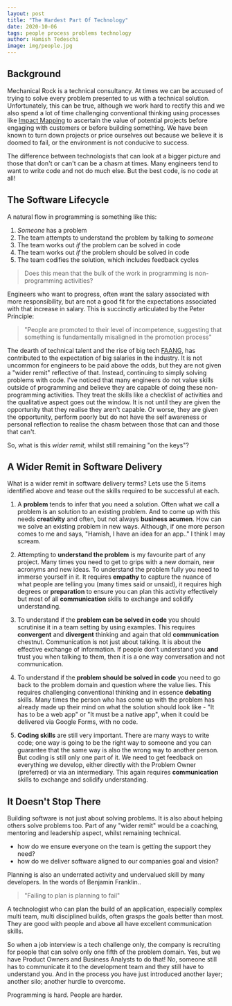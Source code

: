 ```yaml
---
layout: post
title: "The Hardest Part Of Technology"
date: 2020-10-06
tags: people process problems technology
author: Hamish Tedeschi
image: img/people.jpg
---
```


## Background

Mechanical Rock is a technical consultancy. At times we can be accused of trying to solve every problem presented to us with a technical solution. Unfortunately, this can be true, although we work hard to rectify this and we also spend a lot of time challenging conventional thinking using processes like [Impact Mapping](https://www.impactmapping.org/}) to ascertain the value of potential projects before engaging with customers or before building something. We have been known to turn down projects or price ourselves out because we believe it is doomed to fail, or the environment is not conducive to success.

The difference between technologists that can look at a bigger picture and those that don't or can't can be a chasm at times. Many engineers tend to want to write code and not do much else. But the best code, is no code at all!

## The Software Lifecycle

A natural flow in programming is something like this:

1. _Someone_ has a problem
2. The team attempts to understand the problem by talking to _someone_
3. The team works out _if_ the problem can be solved in code
4. The team works out _if_ the problem should be solved in code
5. The team codifies the solution, which includes feedback cycles

> Does this mean that the bulk of the work in programming is non-programming activities?

Engineers who want to progress, often want the salary associated with more responsibility, but are not a good fit for the expectations associated with that increase in salary. This is succinctly articulated by the Peter Principle:

> "People are promoted to their level of incompetence, suggesting that something is fundamentally misaligned in the promotion process"

The dearth of technical talent and the rise of big tech [FAANG](https://en.wikipedia.org/wiki/Big_Tech), has contributed to the expectation of big salaries in the industry. It is not uncommon for engineers to be paid above the odds, but they are not given a "wider remit" reflective of that. Instead, continuing to simply solving problems with code. I've noticed that many engineers do not value skills outside of programming and believe they are capable of doing these non-programming activities. They treat the skills like a checklist of activities and the qualitative aspect goes out the window. It is not until they are given the opportunity that they realise they aren't capable. Or worse, they are given the opportunity, perform poorly but do not have the self awareness or personal reflection to realise the chasm between those that can and those that can't.

So, what is this *wider remit*, whilst still remaining "on the keys"?

## A Wider Remit in Software Delivery

What is a wider remit in software delivery terms? Lets use the 5 items identified above and tease out the skills required to be successful at each.

1. A **problem** tends to infer that you need a solution. Often what we call a problem is an solution to an existing problem. And to come up with this needs **creativity** and often, but not always **business acumen**. How can we solve an existing problem in new ways. Although, if one more person comes to me and says, "Hamish, I have an idea for an app.." I think I may scream.

2. Attempting to **understand the problem** is my favourite part of any project. Many times you need to get to grips with a new domain, new acronyms and new ideas. To understand the problem fully you need to immerse yourself in it. It requires **empathy** to capture the nuance of what people are telling you (many times said or unsaid), it requires high degrees or **preparation** to ensure you can plan this activity effectively but most of all **communication** skills to exchange and solidify understanding.

3. To understand if the **problem can be solved in code** you should scrutinise it in a team setting by using examples. This requires **convergent** and **divergent** thinking and again that old **communication** chestnut. Communication is not just about talking. It is about the effective exchange of information. If people don't understand you **and** trust you when talking to them, then it is a one way conversation and not communication.

4. To understand if the **problem should be solved in code** you need to go back to the problem domain and question where the value lies. This requires challenging conventional thinking and in essence **debating** skills. Many times the person who has come up with the problem has already made up their mind on what the solution should look like - "It has to be a web app" or "It must be a native app", when it could be delivered via Google Forms, with no code.

5. **Coding skills** are still very important. There are many ways to write code; one way is going to be the right way to someone and you can guarantee that the same way is also the wrong way to another person. But coding is still only one part of it. We need to get feedback on everything we develop, either directly with the Problem Owner (preferred) or via an intermediary. This again requires **communication** skills to exchange and solidify understanding.

## It Doesn't Stop There

Building software is not just about solving problems. It is also about helping others solve problems too. Part of any "wider remit" would be a coaching, mentoring and leadership aspect, whilst remaining technical. 

- how do we ensure everyone on the team is getting the support they need?
- how do we deliver software aligned to our companies goal and vision?

Planning is also an underrated activity and undervalued skill by many developers. In the words of Benjamin Franklin.. 

> "Failing to plan is planning to fail"

A technologist who can plan the build of an application, especially complex multi team, multi disciplined builds, often grasps the goals better than most. They are good with people and above all have excellent communication skills.

So when a job interview is a tech challenge only, the company is recruiting for people that can solve only one fifth of the problem domain. Yes, but we have Product Owners and Business Analysts to do that! No, someone still has to communicate it to the development team and they still have to understand you. And in the process you have just introduced another layer; another silo; another hurdle to overcome.

Programming is hard. People are harder.
